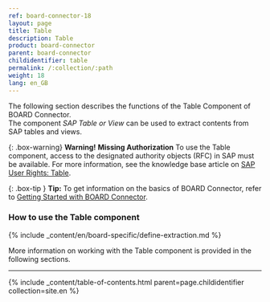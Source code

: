 ```yaml
---
ref: board-connector-18
layout: page
title: Table
description: Table
product: board-connector
parent: board-connector
childidentifier: table
permalink: /:collection/:path
weight: 18
lang: en_GB
---
```


The following section describes the functions of the Table Component of BOARD Connector.<br>
The component *SAP Table or View* can be used to extract contents from SAP tables and views. <br>

{: .box-warning}
**Warning!** **Missing Authorization**
To use the Table component, access to the designated authority objects (RFC) in SAP must be available.
For more information, see the knowledge base article on [SAP User Rights: Table](https://kb.theobald-software.com/sap/authority-objects-sap-user-rights#table).

{: .box-tip }
**Tip:** To get information on the basics of BOARD Connector, refer to [Getting Started with BOARD Connector](./getting-started).

### How to use the Table component
{% include _content/en/board-specific/define-extraction.md %}

More information on working with the Table component is provided in the following sections.

---

{% include _content/table-of-contents.html parent=page.childidentifier collection=site.en %}
